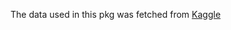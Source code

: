 The data used in this pkg was fetched from [Kaggle](https://www.kaggle.com/datasets/migeruj/country-2iso3un-digit-code-and-dialing-code)